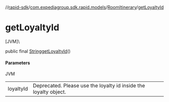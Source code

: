 //[rapid-sdk](../../../index.md)/[com.expediagroup.sdk.rapid.models](../index.md)/[RoomItinerary](index.md)/[getLoyaltyId](get-loyalty-id.md)

# getLoyaltyId

[JVM]\

public final [String](https://docs.oracle.com/javase/8/docs/api/java/lang/String.html)[getLoyaltyId](get-loyalty-id.md)()

#### Parameters

JVM

| | |
|---|---|
| loyaltyId | Deprecated. Please use the loyalty id inside the loyalty object. |
